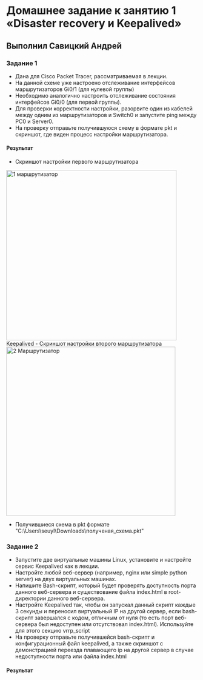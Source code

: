# Домашнее задание к занятию 1 «Disaster recovery и Keepalived»

## Выполнил Савицкий Андрей

### Задание 1
- Дана для Cisco Packet Tracer, рассматриваемая в лекции.
- На данной схеме уже настроено отслеживание интерфейсов маршрутизаторов Gi0/1 (для нулевой группы)
- Необходимо аналогично настроить отслеживание состояния интерфейсов Gi0/0 (для первой группы).
- Для проверки корректности настройки, разорвите один из кабелей между одним из маршрутизаторов и Switch0 и запустите ping между PC0 и Server0.
- На проверку отправьте получившуюся схему в формате pkt и скриншот, где виден процесс настройки маршрутизатора.

#### Результат
- Скриншот настройки первого маршрутизатора
<img width="449" alt="1 маршрутизатор" src="https://github.com/FoxySOTKA/-/assets/141597247/0efcb60f-93e3-4751-9ad6-423cc985c5c8">
Keepalived
- Скриншот настройки второго маршрутизатора
<img width="446" alt="2 Маршрутизатор" src="https://github.com/FoxySOTKA/-/assets/141597247/9c3111ee-d404-4ffc-a9bd-328d43b4cbdf">

- Получившиеся схема в pkt формате
"C:\Users\seuyl\Downloads\полученая_схема.pkt"

### Задание 2
- Запустите две виртуальные машины Linux, установите и настройте сервис Keepalived как в лекции.
- Настройте любой веб-сервер (например, nginx или simple python server) на двух виртуальных машинах.
- Напишите Bash-скрипт, который будет проверять доступность порта данного веб-сервера и существование файла index.html в root-директории данного веб-сервера.
- Настройте Keepalived так, чтобы он запускал данный скрипт каждые 3 секунды и переносил виртуальный IP на другой сервер, если bash-скрипт завершался с кодом, отличным от нуля (то есть порт веб-сервера был недоступен или отсутствовал index.html). Используйте для этого секцию vrrp_script
- На проверку отправьте получившейся bash-скрипт и конфигурационный файл keepalived, а также скриншот с демонстрацией переезда плавающего ip на другой сервер в случае недоступности порта или файла index.html

#### Результат

